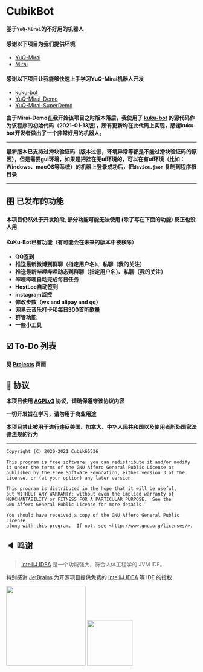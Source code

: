 # CubikBot

**基于`YuQ-Mirai`的不好用的机器人**

#### 感谢以下项目为我们提供环境

* [YuQ-Mirai](https://github.com/YuQWorks/YuQ-Mirai)
* [Mirai](https://github.com/mamoe/mirai)

#### 感谢以下项目让我能够快速上手学习YuQ-Mirai机器人开发

* [kuku-bot](https://github.com/kukume/kuku-bot)
* [YuQ-Mirai-Demo](https://github.com/YuQWorks/YuQ-Mirai-Demo)
* [YuQ-Mirai-SuperDemo](https://github.com/YuQWorks/YuQ-SuperDemo)

**由于Mirai-Demo在我开始该项目之时版本落后，我使用了 [kuku-bot](https://github.com/kukume/kuku-bot)
的源代码作为该程序的初始代码（2021-01-13版），所有更新均在此代码上实现，感谢kuku-bot开发者做出了一个非常好用的机器人。**

------

**最新版本已支持过滑块验证码（版本过低，环境异常等都是不能过滑块验证码的原因），但是需要gui环境，如果是把挂在无ui环境的，可以在有ui环境（比如：Windows、macOS等系统）的机器上登录成功后，把`device.json`
复制到程序根目录**

------

## 🎛 已发布的功能

**本项目仍然处于开发阶段, 部分功能可能无法使用 (除了写在下面的功能) ~~反正也没人用~~**

#### KuKu-Bot已有功能（有可能会在未来的版本中被移除）

* **QQ签到**
* **推送最新微博到群聊（指定用户名）、私聊（我的关注）**
* **推送最新哔哩哔哩动态到群聊（指定用户名）、私聊（我的关注）**
* **哔哩哔哩自动完成每日任务**
* **HostLoc自动签到**
* **instagram监控**
* **修改步数（wx and alipay and qq）**
* **网易云音乐打卡和每日300首听歌量**
* **群管功能**
* **一些小工具**

## ☑️ To-Do 列表

**见 [Projects](https://github.com/Cubik65536/CubikBot/projects) 页面**

## 📜 协议

**本项目使用 [AGPLv3](https://github.com/StarWishsama/Comet-Bot/blob/master/LICENSE) 协议，请确保遵守该协议内容**

**一切开发旨在学习，请勿用于商业用途**

**本项目禁止被用于进行违反美国、加拿大、中华人民共和国以及使用者所处国家法律法规的行为**

------

```text
Copyright (C) 2020-2021 Cubik65536

This program is free software: you can redistribute it and/or modify
it under the terms of the GNU Affero General Public License as
published by the Free Software Foundation, either version 3 of the
License, or (at your option) any later version.

This program is distributed in the hope that it will be useful,
but WITHOUT ANY WARRANTY; without even the implied warranty of
MERCHANTABILITY or FITNESS FOR A PARTICULAR PURPOSE.  See the
GNU Affero General Public License for more details.

You should have received a copy of the GNU Affero General Public License
along with this program.  If not, see <http://www.gnu.org/licenses/>.
```

## 🔈 鸣谢

> [IntelliJ IDEA](https://zh.wikipedia.org/zh-hans/IntelliJ_IDEA) 是一个功能强大，符合人体工程学的 JVM IDE。

特别感谢 [JetBrains](https://www.jetbrains.com/) 为开源项目提供免费的 [IntelliJ IDEA](https://www.jetbrains.com/idea/) 等 IDE 的授权

[<img src="https://cdn.jsdelivr.net/gh/Cubik65536/Cubik-Image-Hosting-Service/public/assets/img/jetbrains-variant-4.png" width="210"/>](https://www.jetbrains.com/)
[<img src="https://upload.wikimedia.org/wikipedia/commons/d/d5/IntelliJ_IDEA_Logo.svg" width="120"/>](https://www.jetbrains.com/idea/)
